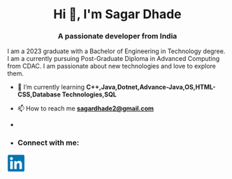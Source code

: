 <h1 align="center">Hi 👋, I'm Sagar Dhade</h1>
<h3 align="center">A passionate developer from India</h3>
I am a 2023 graduate with a Bachelor of Engineering in Technology degree. I am a currently pursuing Post-Graduate Diploma in Advanced Computing from CDAC. I am passionate about new technologies and love to explore them.

- 🌱 I’m currently learning **C++,Java,Dotnet,Advance-Java,OS,HTML-CSS,Database Technologies,SQL**

- 📫 How to reach me **sagardhade2@gmail.com**
- 
- ### Connect with me:

[<img src="https://raw.githubusercontent.com/devicons/devicon/master/icons/linkedin/linkedin-original.svg" alt="Kunal's LinkedIn" width="40" height="40" />](https://linkedin.com/in/dhanawade-kunal)



